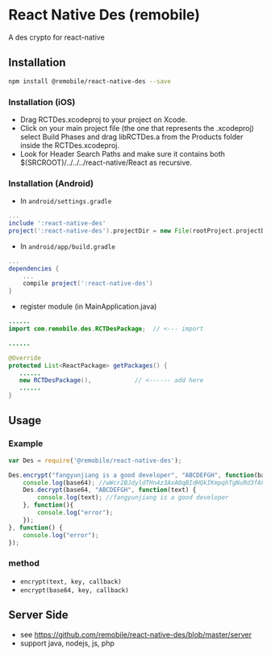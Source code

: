 # React Native Des (remobile)
A des crypto for react-native

## Installation
```sh
npm install @remobile/react-native-des --save
```
### Installation (iOS)
* Drag RCTDes.xcodeproj to your project on Xcode.
* Click on your main project file (the one that represents the .xcodeproj) select Build Phases and drag libRCTDes.a from the Products folder inside the RCTDes.xcodeproj.
* Look for Header Search Paths and make sure it contains both $(SRCROOT)/../../../react-native/React as recursive.

### Installation (Android)

* In `android/settings.gradle`

```gradle
...
include ':react-native-des'
project(':react-native-des').projectDir = new File(rootProject.projectDir, '../node_modules/@remobile/react-native-des/android')
```

* In `android/app/build.gradle`

```gradle
...
dependencies {
    ...
    compile project(':react-native-des')
}
```

* register module (in MainApplication.java)

```java
......
import com.remobile.des.RCTDesPackage;  // <--- import

......

@Override
protected List<ReactPackage> getPackages() {
   ......
   new RCTDesPackage(),            // <------ add here
   ......
}
```

## Usage

### Example
```js
var Des = require('@remobile/react-native-des');

Des.encrypt("fangyunjiang is a good developer", "ABCDEFGH", function(base64) {
    console.log(base64); //wWcr2BJdyldTHn4z3AxA0qBIdHQkIKmpqhTgNuRd3fAFXzvIO5347g==
    Des.decrypt(base64, "ABCDEFGH", function(text) {
        console.log(text); //fangyunjiang is a good developer
    }, function(){
        console.log("error");
    });
}, function() {
    console.log("error");
});
```

### method
- `encrypt(text, key, callback)`
- `encrypt(base64, key, callback)`


## Server Side
* see https://github.com/remobile/react-native-des/blob/master/server
* support java, nodejs, js, php
